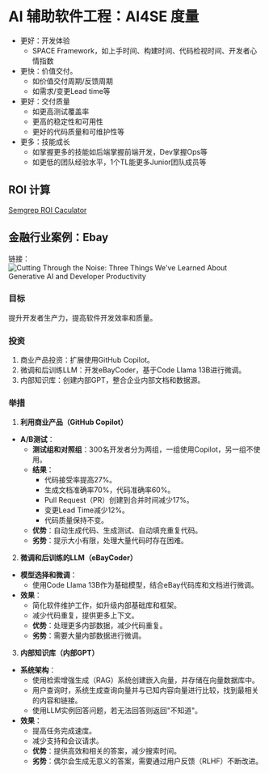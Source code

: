 # AI 辅助软件工程：AI4SE 度量

- 更好：开发体验
    - SPACE Framework，如上手时间、构建时间、代码检视时间、开发者心情指数
- 更快：价值交付。
    - 如价值交付周期/反馈周期
    - 如需求/变更Lead time等
- 更好：交付质量
    - 如更高测试覆盖率
    - 更高的稳定性和可用性
    - 更好的代码质量和可维护性等
- 更多：技能成长
    - 如掌握更多的技能如后端掌握前端开发，Dev掌握Ops等
    - 如更低的团队经验水平，1个TL能更多Junior团队成员等

## ROI 计算

[Semgrep ROI Caculator](https://semgrep.dev/resources/calculator)

## 金融行业案例：Ebay

链接：![Cutting Through the Noise: Three Things We've Learned About Generative AI and Developer Productivity](https://innovation.ebayinc.com/tech/features/cutting-through-the-noise-three-things-weve-learned-about-generative-ai-and-developer-productivity/)

### 目标

提升开发者生产力，提高软件开发效率和质量。

### 投资

1. 商业产品投资：扩展使用GitHub Copilot。
2. 微调和后训练LLM：开发eBayCoder，基于Code Llama 13B进行微调。
3. 内部知识库：创建内部GPT，整合企业内部文档和数据源。

### 举措

1. **利用商业产品（GitHub Copilot）**

- **A/B测试**：
    - **测试组和对照组**：300名开发者分为两组，一组使用Copilot，另一组不使用。
    - **结果**：
        - 代码接受率提高27%。
        - 生成文档准确率70%，代码准确率60%。
        - Pull Request（PR）创建到合并时间减少17%。
        - 变更Lead Time减少12%。
        - 代码质量保持不变。
    - **优势**：自动生成代码、生成测试、自动填充重复代码。
    - **劣势**：提示大小有限，处理大量代码时存在困难。

2. **微调和后训练的LLM（eBayCoder）**

- **模型选择和微调**：
    - 使用Code Llama 13B作为基础模型，结合eBay代码库和文档进行微调。
- **效果**：
    - 简化软件维护工作，如升级内部基础库和框架。
    - 减少代码重复，提供更多上下文。
    - **优势**：处理更多内部数据，减少代码重复。
    - **劣势**：需要大量内部数据进行微调。

3. **内部知识库（内部GPT）**

- **系统架构**：
    - 使用检索增强生成（RAG）系统创建嵌入向量，并存储在向量数据库中。
    - 用户查询时，系统生成查询向量并与已知内容向量进行比较，找到最相关的内容和链接。
    - 使用LLM实例回答问题，若无法回答则返回"不知道"。
- **效果**：
    - 提高任务完成速度。
    - 减少支持和会议请求。
    - **优势**：提供高效和相关的答案，减少搜索时间。
    - **劣势**：偶尔会生成无意义的答案，需要通过用户反馈（RLHF）不断改进。
